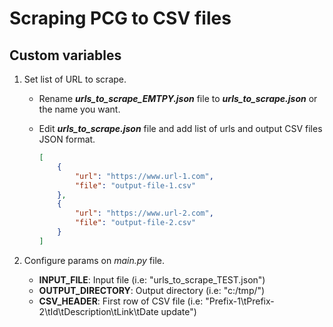 # Scraping PCG to CSV files

## Custom variables

1) Set list of URL to scrape.

    - Rename ***urls_to_scrape_EMTPY.json*** file to ***urls_to_scrape.json*** or the name you want.
    - Edit ***urls_to_scrape.json*** file and add list of urls and output CSV files JSON format.

        ```JSON
        [
            {
                "url": "https://www.url-1.com",
                "file": "output-file-1.csv"
            },
            {
                "url": "https://www.url-2.com",
                "file": "output-file-2.csv"
            }
        ]
        ```

1) Configure params on *main.py* file.

    - **INPUT_FILE**: Input file (i.e: "urls_to_scrape_TEST.json")
    - **OUTPUT_DIRECTORY**: Output directory (i.e: "c:/tmp/")
    - **CSV_HEADER**: First row of CSV file (i.e:  "Prefix-1\tPrefix-2\tId\tDescription\tLink\tDate update")